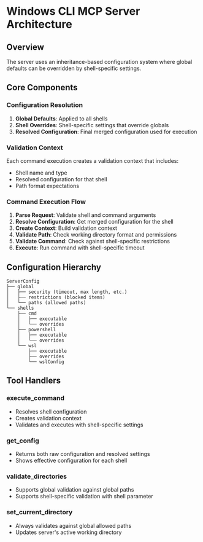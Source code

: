 # Windows CLI MCP Server Architecture

## Overview

The server uses an inheritance-based configuration system where global defaults can be overridden by shell-specific settings.

## Core Components

### Configuration Resolution

1. **Global Defaults**: Applied to all shells
2. **Shell Overrides**: Shell-specific settings that override globals
3. **Resolved Configuration**: Final merged configuration used for execution

### Validation Context

Each command execution creates a validation context that includes:
- Shell name and type
- Resolved configuration for that shell
- Path format expectations

### Command Execution Flow

1. **Parse Request**: Validate shell and command arguments
2. **Resolve Configuration**: Get merged configuration for the shell
3. **Create Context**: Build validation context
4. **Validate Path**: Check working directory format and permissions
5. **Validate Command**: Check against shell-specific restrictions
6. **Execute**: Run command with shell-specific timeout

## Configuration Hierarchy

```config
ServerConfig
├── global
│   ├── security (timeout, max length, etc.)
│   ├── restrictions (blocked items)
│   └── paths (allowed paths)
└── shells
    ├── cmd
    │   ├── executable
    │   └── overrides
    ├── powershell
    │   ├── executable
    │   └── overrides
    └── wsl
        ├── executable
        ├── overrides
        └── wslConfig
```

## Tool Handlers

### execute_command
- Resolves shell configuration
- Creates validation context
- Validates and executes with shell-specific settings

### get_config
- Returns both raw configuration and resolved settings
- Shows effective configuration for each shell

### validate_directories
- Supports global validation against global paths
- Supports shell-specific validation with shell parameter

### set_current_directory
- Always validates against global allowed paths
- Updates server's active working directory
